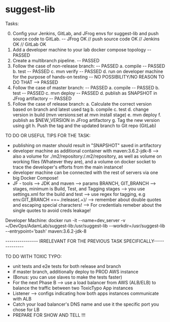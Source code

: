 # suggest-lib

Tasks:

0. Config your Jenkins, GitLab, and JFrog envs for suggest-lib and push source code to GitLab. -- JFrog OK // push source code OK // Jenkins OK // GitLab OK
1. Add a developer machine to your lab docker compose topology -- PASSED
2. Create a multibranch pipeline. -- PASSED
3. Follow the case of non-release branch: -- PASSED
    a. compile -- PASSED
    b. test -- PASSED
    c. mvn verify -- PASSED
    d. run on developer machine for the purpose of hands-on testing -- NO POSSIBILITY/NO REASON TO DO THAT --> PASSED
4. Follow the case of master branch: -- PASSED
    a. compile -- PASSED
    b. test -- PASSED
    c. mvn deploy -- PASSED
    d. publish as SNAPSHOT in JFrog artifactory -- PASSED
5. Follow the case of release branch:
    a. Calculate the correct version based on branch and latest used tag
    b. compile
    c. test
    d. change version in build (mvn versions:set at mvn install stage)
    e. mvn deploy
    f. publish as $NEW_VERSION in JFrog artifactory
    g. Tag the new version using git
    h. Push the tag and the updated branch to Git repo (GitLab)













TO DO OR USEFUL TIPS FOR THE TASK:
- publishing on master should result in "SNAPSHOT" saved in artifactory
- developer machine as additional container with maven:3.6.2-jdk-8 --> also a volume for ./m2/repository:/.m2/repository, as well as volume on working files (Whatever they are), and a volume on docker socket to trace the developer's efforts from the main instance!
- developer machine can be connected with the rest of servers via one big Docker Compose!
- JF - tools --> JDK and maven
--> params BRANCH, GIT_BRANCH
--> stages, minimum is Build, Test, and Tagging stages
--> you use settings.xml for the build and test
--> use regex for tagging, e.g env.GIT_BRANCH ==~ /release(.+)/
--> remember about double quotes and escaping special characters!
--> For credentials remeber about the single quotes to avoid creds leakage!

Developer Machine: docker run -it --name=dev_server -v ~/DevOps/AdamLab/suggest-lib:/usr/suggest-lib --workdir=/usr/suggest-lib --entrypoint='bash' maven:3.6.2-jdk-8

---------------- IRRELEVANT FOR THE PREVIOUS TASK SPECIFICALLY--------------

TO DO WITH TOXIC TYPO:
- unit tests and e2e tests for both release and branch
- if master branch, additionally deploy to PROD AWS instance
- (Bonus: you can use slaves to make the tests faster)
- For the next Phase B --> use a load balancer from AWS (ALB/ELB) to balance the traffic between two ToxicTypo App instances
- Listener --> configs indicating how both apps instances communicate with ALB
- Catch your load balancer's DNS name and use it the specific port you chose for LB
- PREPARE FOR SHOW AND TELL !!! 